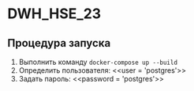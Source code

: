 # DWH_HSE_23

## Процедура запуска

1. Выполнить команду `docker-compose up --build`
2. Определить пользователя: <<user = 'postgres'>>
3. Задать пароль: <<password = 'postgres'>>

